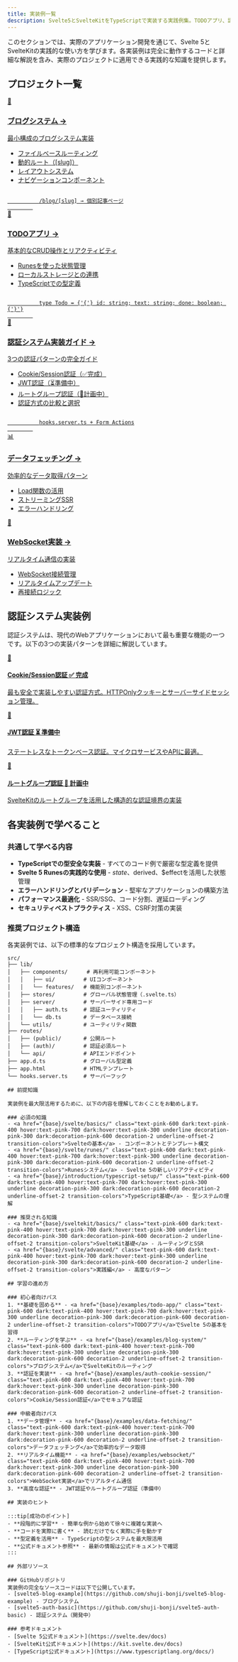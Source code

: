 ```yaml
---
title: 実装例一覧
description: Svelte5とSvelteKitをTypeScriptで実装する実践例集。TODOアプリ、認証システム、データフェッチング、WebSocket通信などの完全動作サンプル
---
```


<script>
  import { base } from '$app/paths';
</script>

このセクションでは、実際のアプリケーション開発を通じて、Svelte 5とSvelteKitの実践的な使い方を学びます。各実装例は完全に動作するコードと詳細な解説を含み、実際のプロジェクトに適用できる実践的な知識を提供します。

## プロジェクト一覧

<div class="grid grid-cols-1 md:grid-cols-2 gap-4 my-8 auto-rows-[1fr]">
  <a href="{base}/examples/blog-system/" class="flex no-underline group h-full">
    <div class="p-4 border border-gray-2 dark:border-gray-7 rounded-lg shadow-md hover:shadow-lg hover:border-pink-400 dark:hover:border-pink-400 transition-all cursor-pointer flex flex-col w-full">
      <div class="text-3xl mb-2">📖</div>
      <h3 class="font-bold text-lg mb-2 text-pink-600 dark:text-pink-400 group-hover:text-pink-700 dark:group-hover:text-pink-300 transition-colors">
        ブログシステム
        <span class="inline-block ml-1 text-xs opacity-60">→</span>
      </h3>
      <p class="text-sm mb-3 text-gray-7 dark:text-gray-3">最小構成のブログシステム実装</p>
      <ul class="text-sm text-gray-6 dark:text-gray-4 space-y-1 flex-grow">
        <li>ファイルベースルーティング</li>
        <li>動的ルート（[slug]）</li>
        <li>レイアウトシステム</li>
        <li>ナビゲーションコンポーネント</li>
      </ul>
      <div class="mt-3 p-2 bg-gray-1 dark:bg-gray-8 rounded">
        <code class="text-xs">
          /blog/[slug] → 個別記事ページ
        </code>
      </div>
    </div>
  </a>
  
  <a href="{base}/examples/todo-app/" class="flex no-underline group h-full">
    <div class="p-4 border border-gray-2 dark:border-gray-7 rounded-lg shadow-md hover:shadow-lg hover:border-pink-400 dark:hover:border-pink-400 transition-all cursor-pointer flex flex-col w-full">
      <div class="text-3xl mb-2">📝</div>
      <h3 class="font-bold text-lg mb-2 text-pink-600 dark:text-pink-400 group-hover:text-pink-700 dark:group-hover:text-pink-300 transition-colors">
        TODOアプリ
        <span class="inline-block ml-1 text-xs opacity-60">→</span>
      </h3>
      <p class="text-sm mb-3 text-gray-7 dark:text-gray-3">基本的なCRUD操作とリアクティビティ</p>
      <ul class="text-sm text-gray-6 dark:text-gray-4 space-y-1 flex-grow">
        <li>Runesを使った状態管理</li>
        <li>ローカルストレージとの連携</li>
        <li>TypeScriptでの型定義</li>
      </ul>
      <div class="mt-3 p-2 bg-gray-1 dark:bg-gray-8 rounded">
        <code class="text-xs">
          type Todo = {'{'} id: string; text: string; done: boolean; {'}'}
        </code>
      </div>
    </div>
  </a>
  
  <a href="{base}/examples/auth-system/" class="flex no-underline group h-full">
    <div class="p-4 border border-gray-2 dark:border-gray-7 rounded-lg shadow-md hover:shadow-lg hover:border-pink-400 dark:hover:border-pink-400 transition-all cursor-pointer flex flex-col w-full">
      <div class="text-3xl mb-2">🔐</div>
      <h3 class="font-bold text-lg mb-2 text-pink-600 dark:text-pink-400 group-hover:text-pink-700 dark:group-hover:text-pink-300 transition-colors">
        認証システム実装ガイド
        <span class="inline-block ml-1 text-xs opacity-60">→</span>
      </h3>
      <p class="text-sm mb-3 text-gray-7 dark:text-gray-3">3つの認証パターンの完全ガイド</p>
      <ul class="text-sm text-gray-6 dark:text-gray-4 space-y-1 flex-grow">
        <li>Cookie/Session認証（✅完成）</li>
        <li>JWT認証（⏳準備中）</li>
        <li>ルートグループ認証（📝計画中）</li>
        <li>認証方式の比較と選択</li>
      </ul>
      <div class="mt-3 p-2 bg-gray-1 dark:bg-gray-8 rounded">
        <code class="text-xs">
          hooks.server.ts + Form Actions
        </code>
      </div>
    </div>
  </a>
  
  <a href="{base}/examples/data-fetching/" class="flex no-underline group h-full">
    <div class="p-4 border border-gray-2 dark:border-gray-7 rounded-lg shadow-md hover:shadow-lg hover:border-pink-400 dark:hover:border-pink-400 transition-all cursor-pointer flex flex-col w-full">
      <div class="text-3xl mb-2">📊</div>
      <h3 class="font-bold text-lg mb-2 text-pink-600 dark:text-pink-400 group-hover:text-pink-700 dark:group-hover:text-pink-300 transition-colors">
        データフェッチング
        <span class="inline-block ml-1 text-xs opacity-60">→</span>
      </h3>
      <p class="text-sm mb-3 text-gray-7 dark:text-gray-3">効率的なデータ取得パターン</p>
      <ul class="text-sm text-gray-6 dark:text-gray-4 space-y-1 flex-grow">
        <li>Load関数の活用</li>
        <li>ストリーミングSSR</li>
        <li>エラーハンドリング</li>
      </ul>
    </div>
  </a>
  
  <a href="{base}/examples/websocket/" class="flex no-underline group h-full">
    <div class="p-4 border border-gray-2 dark:border-gray-7 rounded-lg shadow-md hover:shadow-lg hover:border-pink-400 dark:hover:border-pink-400 transition-all cursor-pointer flex flex-col w-full">
      <div class="text-3xl mb-2">🔌</div>
      <h3 class="font-bold text-lg mb-2 text-pink-600 dark:text-pink-400 group-hover:text-pink-700 dark:group-hover:text-pink-300 transition-colors">
        WebSocket実装
        <span class="inline-block ml-1 text-xs opacity-60">→</span>
      </h3>
      <p class="text-sm mb-3 text-gray-7 dark:text-gray-3">リアルタイム通信の実装</p>
      <ul class="text-sm text-gray-6 dark:text-gray-4 space-y-1 flex-grow">
        <li>WebSocket接続管理</li>
        <li>リアルタイムアップデート</li>
        <li>再接続ロジック</li>
      </ul>
    </div>
  </a>
</div>

## 認証システム実装例

認証システムは、現代のWebアプリケーションにおいて最も重要な機能の一つです。以下の3つの実装パターンを詳細に解説しています。

<div class="grid grid-cols-1 md:grid-cols-3 gap-4 my-8">
  <a href="{base}/examples/auth-cookie-session/" class="flex no-underline group">
    <div class="p-4 border-2 border-green-500 dark:border-green-400 rounded-lg shadow-md hover:shadow-lg transition-all cursor-pointer flex flex-col w-full bg-green-50 dark:bg-green-900/20">
      <div class="text-2xl mb-2">🍪</div>
      <h4 class="font-bold text-md mb-2 text-green-700 dark:text-green-300">
        Cookie/Session認証
        <span class="ml-2 text-xs bg-green-600 text-white px-2 py-1 rounded">✅ 完成</span>
      </h4>
      <p class="text-sm text-gray-6 dark:text-gray-4 flex-grow">
        最も安全で実装しやすい認証方式。HTTPOnlyクッキーとサーバーサイドセッション管理。
      </p>
    </div>
  </a>
  
  <a href="{base}/examples/auth-jwt/" class="flex no-underline group">
    <div class="p-4 border-2 border-yellow-500 dark:border-yellow-400 rounded-lg shadow-md hover:shadow-lg transition-all cursor-pointer flex flex-col w-full bg-yellow-50 dark:bg-yellow-900/20">
      <div class="text-2xl mb-2">🎫</div>
      <h4 class="font-bold text-md mb-2 text-yellow-700 dark:text-yellow-300">
        JWT認証
        <span class="ml-2 text-xs bg-yellow-600 text-white px-2 py-1 rounded">⏳ 準備中</span>
      </h4>
      <p class="text-sm text-gray-6 dark:text-gray-4 flex-grow">
        ステートレスなトークンベース認証。マイクロサービスやAPIに最適。
      </p>
    </div>
  </a>
  
  <a href="{base}/examples/auth-route-groups/" class="flex no-underline group">
    <div class="p-4 border-2 border-blue-500 dark:border-blue-400 rounded-lg shadow-md hover:shadow-lg transition-all cursor-pointer flex flex-col w-full bg-blue-50 dark:bg-blue-900/20">
      <div class="text-2xl mb-2">📁</div>
      <h4 class="font-bold text-md mb-2 text-blue-700 dark:text-blue-300">
        ルートグループ認証
        <span class="ml-2 text-xs bg-blue-600 text-white px-2 py-1 rounded">📝 計画中</span>
      </h4>
      <p class="text-sm text-gray-6 dark:text-gray-4 flex-grow">
        SvelteKitのルートグループを活用した構造的な認証境界の実装
      </p>
    </div>
  </a>
</div>

## 各実装例で学べること

### 共通して学べる内容

- **TypeScriptでの型安全な実装** - すべてのコード例で厳密な型定義を提供
- **Svelte 5 Runesの実践的な使用** - $state、$derived、$effectを活用した状態管理
- **エラーハンドリングとバリデーション** - 堅牢なアプリケーションの構築方法
- **パフォーマンス最適化** - SSR/SSG、コード分割、遅延ローディング
- **セキュリティベストプラクティス** - XSS、CSRF対策の実装

### 推奨プロジェクト構造

各実装例では、以下の標準的なプロジェクト構造を採用しています。

```
src/
├── lib/
│   ├── components/      # 再利用可能コンポーネント
│   │   ├── ui/         # UIコンポーネント
│   │   └── features/   # 機能別コンポーネント
│   ├── stores/         # グローバル状態管理（.svelte.ts）
│   ├── server/         # サーバーサイド専用コード
│   │   ├── auth.ts     # 認証ユーティリティ
│   │   └── db.ts       # データベース接続
│   └── utils/          # ユーティリティ関数
├── routes/
│   ├── (public)/       # 公開ルート
│   ├── (auth)/         # 認証必須ルート
│   └── api/            # APIエンドポイント
├── app.d.ts            # グローバル型定義
├── app.html            # HTMLテンプレート
└── hooks.server.ts     # サーバーフック

## 前提知識

実装例を最大限活用するために、以下の内容を理解しておくことをお勧めします。

### 必須の知識
- <a href="{base}/svelte/basics/" class="text-pink-600 dark:text-pink-400 hover:text-pink-700 dark:hover:text-pink-300 underline decoration-pink-300 dark:decoration-pink-600 decoration-2 underline-offset-2 transition-colors">Svelteの基本</a> - コンポーネントとテンプレート構文
- <a href="{base}/svelte/runes/" class="text-pink-600 dark:text-pink-400 hover:text-pink-700 dark:hover:text-pink-300 underline decoration-pink-300 dark:decoration-pink-600 decoration-2 underline-offset-2 transition-colors">Runesシステム</a> - Svelte 5の新しいリアクティビティ
- <a href="{base}/introduction/typescript-setup/" class="text-pink-600 dark:text-pink-400 hover:text-pink-700 dark:hover:text-pink-300 underline decoration-pink-300 dark:decoration-pink-600 decoration-2 underline-offset-2 transition-colors">TypeScript基礎</a> - 型システムの理解

### 推奨される知識
- <a href="{base}/sveltekit/basics/" class="text-pink-600 dark:text-pink-400 hover:text-pink-700 dark:hover:text-pink-300 underline decoration-pink-300 dark:decoration-pink-600 decoration-2 underline-offset-2 transition-colors">SvelteKit基礎</a> - ルーティングとSSR
- <a href="{base}/svelte/advanced/" class="text-pink-600 dark:text-pink-400 hover:text-pink-700 dark:hover:text-pink-300 underline decoration-pink-300 dark:decoration-pink-600 decoration-2 underline-offset-2 transition-colors">実践編</a> - 高度なパターン

## 学習の進め方

### 初心者向けパス
1. **基礎を固める** - <a href="{base}/examples/todo-app/" class="text-pink-600 dark:text-pink-400 hover:text-pink-700 dark:hover:text-pink-300 underline decoration-pink-300 dark:decoration-pink-600 decoration-2 underline-offset-2 transition-colors">TODOアプリ</a>でSvelte 5の基本を習得
2. **ルーティングを学ぶ** - <a href="{base}/examples/blog-system/" class="text-pink-600 dark:text-pink-400 hover:text-pink-700 dark:hover:text-pink-300 underline decoration-pink-300 dark:decoration-pink-600 decoration-2 underline-offset-2 transition-colors">ブログシステム</a>でSvelteKitのルーティング
3. **認証を実装** - <a href="{base}/examples/auth-cookie-session/" class="text-pink-600 dark:text-pink-400 hover:text-pink-700 dark:hover:text-pink-300 underline decoration-pink-300 dark:decoration-pink-600 decoration-2 underline-offset-2 transition-colors">Cookie/Session認証</a>でセキュアな認証

### 中級者向けパス
1. **データ管理** - <a href="{base}/examples/data-fetching/" class="text-pink-600 dark:text-pink-400 hover:text-pink-700 dark:hover:text-pink-300 underline decoration-pink-300 dark:decoration-pink-600 decoration-2 underline-offset-2 transition-colors">データフェッチング</a>で効率的なデータ取得
2. **リアルタイム機能** - <a href="{base}/examples/websocket/" class="text-pink-600 dark:text-pink-400 hover:text-pink-700 dark:hover:text-pink-300 underline decoration-pink-300 dark:decoration-pink-600 decoration-2 underline-offset-2 transition-colors">WebSocket実装</a>でリアルタイム通信
3. **高度な認証** - JWT認証やルートグループ認証（準備中）

## 実装のヒント

:::tip[成功のポイント]
- **段階的に学習** - 簡単な例から始めて徐々に複雑な実装へ
- **コードを実際に書く** - 読むだけでなく実際に手を動かす
- **型定義を活用** - TypeScriptの型システムを最大限活用
- **公式ドキュメント参照** - 最新の情報は公式ドキュメントで確認
:::

## 外部リソース

### GitHubリポジトリ
実装例の完全なソースコードは以下で公開しています。
- [svelte5-blog-example](https://github.com/shuji-bonji/svelte5-blog-example) - ブログシステム
- [svelte5-auth-basic](https://github.com/shuji-bonji/svelte5-auth-basic) - 認証システム（開発中）

### 参考ドキュメント
- [Svelte 5公式ドキュメント](https://svelte.dev/docs)
- [SvelteKit公式ドキュメント](https://kit.svelte.dev/docs)
- [TypeScript公式ドキュメント](https://www.typescriptlang.org/docs/)